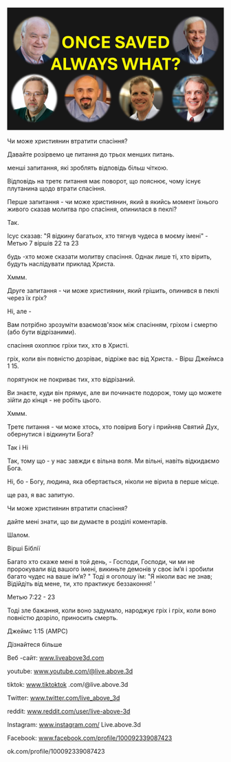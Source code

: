 ![Video cover image](../cover.jpg "cover photo")

Чи може християнин втратити спасіння?

Давайте розірвемо це питання до трьох менших питань.

менші запитання, які зроблять відповідь більш чіткою.

Відповідь на третє питання має поворот, що пояснює, чому існує плутанина щодо втрати спасіння.

Перше запитання - чи може християнин, який в якийсь момент їхнього живого сказав молитва про спасіння, опинилася в пеклі?

Так.

Ісус сказав: "Я відкину багатьох, хто тягнув чудеса в моєму імені" - Метью 7 віршів 22 та 23

будь -хто може сказати молитву спасіння. Однак лише ті, хто вірить, будуть наслідувати приклад Христа.

Хммм.

Друге запитання - чи може християнин, який грішить, опинився в пеклі через їх гріх?

Ні, але -

Вам потрібно зрозуміти взаємозв'язок між спасінням, гріхом і смертю (або бути відрізаними).

спасіння охоплює гріхи тих, хто в Христі.

гріх, коли він повністю дозріває, відріже вас від Христа. - Вірш Джеймса 1 15.

порятунок не покриває тих, хто відрізаний.

Ви знаєте, куди він прямує, але ви починаєте подорож, тому що можете зійти до кінця - не робіть цього.

Хммм.

Третє питання - чи може хтось, хто повірив Богу і прийняв Святий Дух, обернутися і відкинути Бога?

Так і Ні

Так, тому що - у нас завжди є вільна воля. Ми вільні, навіть відкидаємо Бога.

Ні, бо - Богу, людина, яка обертається, ніколи не вірила в перше місце.

ще раз, я вас запитую.

Чи може християнин втратити спасіння?

дайте мені знати, що ви думаєте в розділі коментарів.

Шалом.


Вірші Біблії

Багато хто скаже мені в той день, - Господи, Господи, чи ми не пророкували від вашого імені, викиньте демонів у своє ім’я і зробили багато чудес на ваше ім’я? " Тоді я оголошу їм: "Я ніколи вас не знав; Відійдіть від мене, ти, хто практикує беззаконня! '

Метью 7:22 - 23

Тоді зле бажання, коли воно задумало, народжує гріх і гріх, коли воно повністю дозріло, приносить смерть.

Джеймс 1:15 (AMPC)

Дізнайтеся більше


Веб -сайт: www.liveabove3d.com

youtube: www.youtube.com/@live.above.3d

tiktok: www.tiktoktok .com/@live.above.3d

Twitter: www.twitter.com/live_above_3d

reddit: www.reddit.com/user/live-above-3d

Instagram: www.instagram.com/ Live.above.3d

Facebook: www.facebook.com/profile/100092339087423

ok.com/profile/100092339087423




